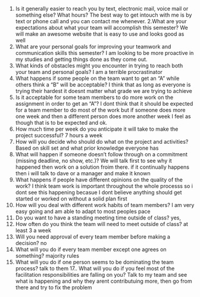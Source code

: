 

 1.   Is it generally easier to reach you by text, electronic mail, voice mail or something else? What hours?
        The best way to get intouch with me is by text or phone call and you can contact me whenever.
 2.What are your expectations about what your team will accomplish this semester?
        We will make an awesome website that is easy to use and looks good as well 
 3.   What are your personal goals for improving your teamwork and communication skills this semester?
        I am looking to be more proactive in my studies and getting things done as they come out.
 4.   What kinds of obstacles might you encounter in trying to reach both your team and personal goals?
        I am a terrible procrastinator
 5.   What happens if some people on the team want to get an “A” while others think a “B” will be acceptable?
        I think that as long as everyone is trying their hardest it doesnt matter what grade we are trying to achieve
 6.   Is it acceptable for some team members to do more work on the assignment in order to get an “A”?
        I dont think that it should be expected for a team member to do most of the work but if someone does more one week and then a different person does more another week I feel as though that is to be expected and ok.
 7.   How much time per week do you anticipate it will take to make the project successful?
      7 hours a week
 8.   How will you decide who should do what on the project and activities?
     Based on skill set and what prior knowledge everyone has 
 9.   What will happen if someone doesn’t follow through on a commitment (missing deadline, no show, etc.)?
        We will talk first to see why it happened then work on a solution froim there. if it continually happens then i will talk to dave or a manager and make it known
10.  What happens if people have different opinions on the quality of the work?
        I think team work is important throughout the whole processs so i dont see this happening becasue I dont believe anything should get started or worked on without a solid plan first
11.   How will you deal with different work habits of team members?
        I am very easy going and am able to adapt to most peoples pace
12.    Do you want to have a standing meeting time outside of class?
        yes,
13.    How often do you think the team will need to meet outside of class?
        at least 3 a week
14.    Will you need approval of every team member before making a decision?
        no
15.   What will you do if every team member except one agrees on something?
        majority rules
16.    What will you do if one person seems to be dominating the team process?
        talk to them
17..   What will you do if you feel most of the facilitation responsibilities are falling on you?
        Talk to my team and see what is happening and why they arent contributuing more, then go from there and try to fix the problem
